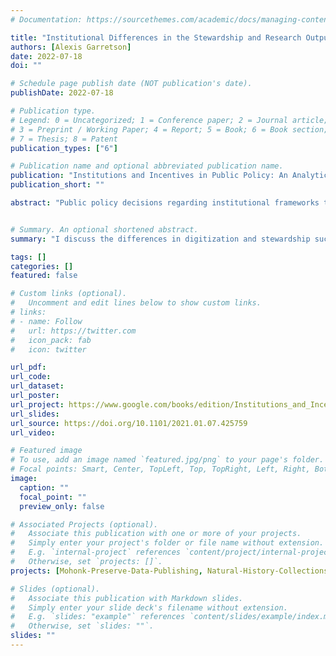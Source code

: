 ```yaml
---
# Documentation: https://sourcethemes.com/academic/docs/managing-content/

title: "Institutional Differences in the Stewardship and Research Output of United States Herbaria"
authors: [Alexis Garretson]
date: 2022-07-18
doi: ""

# Schedule page publish date (NOT publication's date).
publishDate: 2022-07-18

# Publication type.
# Legend: 0 = Uncategorized; 1 = Conference paper; 2 = Journal article;
# 3 = Preprint / Working Paper; 4 = Report; 5 = Book; 6 = Book section;
# 7 = Thesis; 8 = Patent
publication_types: ["6"]

# Publication name and optional abbreviated publication name.
publication: "Institutions and Incentives in Public Policy: An Analytical Assessment of Non-Market Decision-Making"
publication_short: ""

abstract: "Public policy decisions regarding institutional frameworks that govern the stewardship of biodiversity data at public and private institutions are an area of increasing importance. Museums, government agencies, and academic institutions across the United States maintain collections of biological specimens and information critical to scientific discovery. One subset of these natural history collections are herbaria, or collections of preserved plant matter and their associated data. In this study, I evaluate the current state of the digitization and databasing of herbariums contributing data to the SEInet Regional Network of North American Herbaria, and assess the impact of characteristics, particularly institution type (cultural sector institutions, public universities, private universities, or public land institutions), on the metrics of herbaria richness, digitization, and research usage. The results of this study suggest that institution type is significantly associated with the size, diversity, and digitization efforts of a herbarium collection. Specifically, cultural sector institutions tend to have larger and more diverse collections, followed by public and private universities, and finally public land institutions. Additionally, as herbarium size and richness increases, the research output of associated staff also increases. These results highlight that some institutions, particularly larger institutions located at universities or cultural sector institutions, may be better supported in the curation, stewardship, and digitization of large collections, allowing long-term access to the associated biodiversity data. Smaller institutions at public land institutions may need additional support in these endeavors, and may represent an area of unmet needs for digitization and curatorial funding and resources."


# Summary. An optional shortened abstract.
summary: "I discuss the differences in digitization and stewardship success for natural history collections of various sizes."

tags: []
categories: []
featured: false

# Custom links (optional).
#   Uncomment and edit lines below to show custom links.
# links:
# - name: Follow
#   url: https://twitter.com
#   icon_pack: fab
#   icon: twitter

url_pdf: 
url_code:
url_dataset:
url_poster:
url_project: https://www.google.com/books/edition/Institutions_and_Incentives_in_Public_Po/O3eAEAAAQBAJ?hl=en&gbpv=1&dq=info:eslp-E_awkMJ:scholar.google.com&pg=PA247&printsec=frontcover
url_slides: 
url_source: https://doi.org/10.1101/2021.01.07.425759
url_video: 

# Featured image
# To use, add an image named `featured.jpg/png` to your page's folder. 
# Focal points: Smart, Center, TopLeft, Top, TopRight, Left, Right, BottomLeft, Bottom, BottomRight.
image:
  caption: ""
  focal_point: ""
  preview_only: false

# Associated Projects (optional).
#   Associate this publication with one or more of your projects.
#   Simply enter your project's folder or file name without extension.
#   E.g. `internal-project` references `content/project/internal-project/index.md`.
#   Otherwise, set `projects: []`.
projects: [Mohonk-Preserve-Data-Publishing, Natural-History-Collections]

# Slides (optional).
#   Associate this publication with Markdown slides.
#   Simply enter your slide deck's filename without extension.
#   E.g. `slides: "example"` references `content/slides/example/index.md`.
#   Otherwise, set `slides: ""`.
slides: ""
---
```

